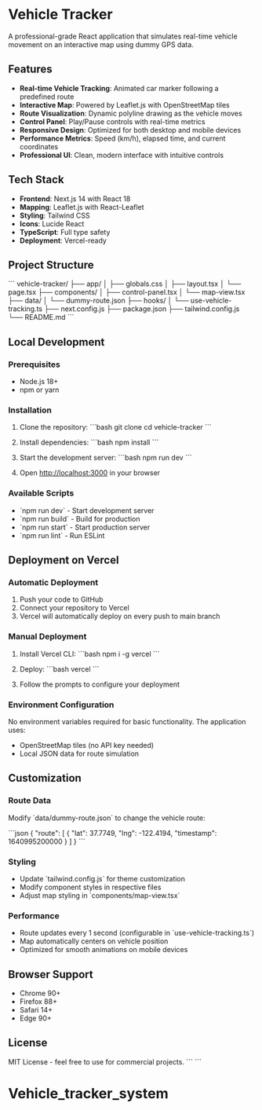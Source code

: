 # Vehicle Tracker

A professional-grade React application that simulates real-time vehicle movement on an interactive map using dummy GPS data.

## Features

- **Real-time Vehicle Tracking**: Animated car marker following a predefined route
- **Interactive Map**: Powered by Leaflet.js with OpenStreetMap tiles
- **Route Visualization**: Dynamic polyline drawing as the vehicle moves
- **Control Panel**: Play/Pause controls with real-time metrics
- **Responsive Design**: Optimized for both desktop and mobile devices
- **Performance Metrics**: Speed (km/h), elapsed time, and current coordinates
- **Professional UI**: Clean, modern interface with intuitive controls

## Tech Stack

- **Frontend**: Next.js 14 with React 18
- **Mapping**: Leaflet.js with React-Leaflet
- **Styling**: Tailwind CSS
- **Icons**: Lucide React
- **TypeScript**: Full type safety
- **Deployment**: Vercel-ready

## Project Structure

\`\`\`
vehicle-tracker/
├── app/
│   ├── globals.css
│   ├── layout.tsx
│   └── page.tsx
├── components/
│   ├── control-panel.tsx
│   └── map-view.tsx
├── data/
│   └── dummy-route.json
├── hooks/
│   └── use-vehicle-tracking.ts
├── next.config.js
├── package.json
├── tailwind.config.js
└── README.md
\`\`\`

## Local Development

### Prerequisites

- Node.js 18+ 
- npm or yarn

### Installation

1. Clone the repository:
\`\`\`bash
git clone <repository-url>
cd vehicle-tracker
\`\`\`

2. Install dependencies:
\`\`\`bash
npm install
\`\`\`

3. Start the development server:
\`\`\`bash
npm run dev
\`\`\`

4. Open [http://localhost:3000](http://localhost:3000) in your browser

### Available Scripts

- \`npm run dev\` - Start development server
- \`npm run build\` - Build for production
- \`npm run start\` - Start production server
- \`npm run lint\` - Run ESLint

## Deployment on Vercel

### Automatic Deployment

1. Push your code to GitHub
2. Connect your repository to Vercel
3. Vercel will automatically deploy on every push to main branch

### Manual Deployment

1. Install Vercel CLI:
\`\`\`bash
npm i -g vercel
\`\`\`

2. Deploy:
\`\`\`bash
vercel
\`\`\`

3. Follow the prompts to configure your deployment

### Environment Configuration

No environment variables required for basic functionality. The application uses:
- OpenStreetMap tiles (no API key needed)
- Local JSON data for route simulation

## Customization

### Route Data

Modify \`data/dummy-route.json\` to change the vehicle route:

\`\`\`json
{
  "route": [
    {
      "lat": 37.7749,
      "lng": -122.4194,
      "timestamp": 1640995200000
    }
  ]
}
\`\`\`

### Styling

- Update \`tailwind.config.js\` for theme customization
- Modify component styles in respective files
- Adjust map styling in \`components/map-view.tsx\`

### Performance

- Route updates every 1 second (configurable in \`use-vehicle-tracking.ts\`)
- Map automatically centers on vehicle position
- Optimized for smooth animations on mobile devices

## Browser Support

- Chrome 90+
- Firefox 88+
- Safari 14+
- Edge 90+

## License

MIT License - feel free to use for commercial projects.
\`\`\`
\`\`\`
# Vehicle_tracker_system
